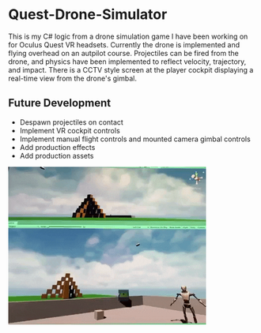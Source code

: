 # Quest-Drone-Simulator
This is my C# logic from a drone simulation game I have been working on for Oculus Quest VR headsets. Currently the drone is implemented and flying overhead on an autpilot course. Projectiles can be fired from the drone, and physics have been implemented to reflect velocity, trajectory, and impact. There is a CCTV style screen at the player cockpit displaying a real-time view from the drone's gimbal.

## Future Development
- Despawn projectiles on contact
- Implement VR cockpit controls
- Implement manual flight controls and mounted camera gimbal controls
- Add production effects
- Add production assets

![Drone Game Video](demo.gif)
